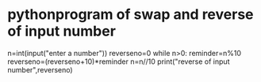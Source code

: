 # pythonprogram of swap and reverse of input number
n=int(input("enter a number"))
reverseno=0
while n>0:
    reminder=n%10
    reverseno=(reverseno+10)*reminder
    n=n//10
print("reverse of input number",reverseno)


